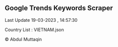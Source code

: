 

## Google Trends Keywords Scraper 
 
Last Update 19-03-2023 , 14:57:30

Country List :
VIETNAM.json



© Abdul Muttaqin 

